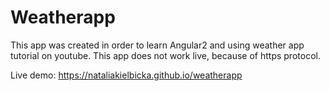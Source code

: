 # Weatherapp

This app was created in order to learn Angular2 and using weather app tutorial on youtube.
This app does not work live, because of https protocol.

Live demo: https://nataliakielbicka.github.io/weatherapp
